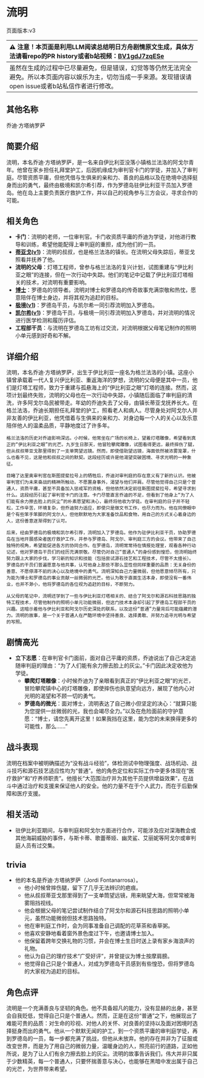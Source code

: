 # 流明
页面版本:v3
 

| :warning: 注意！本页面是利用LLM阅读总结明日方舟剧情原文生成，具体方法请看repo的PR history或者b站视频：[BV1gdJ7zqESe](https://www.bilibili.com/video/BV1gdJ7zqESe/)         |
|:----------------------------|
| 虽然在生成的过程中已尽量避免，但是错误，幻觉等等仍然无法完全避免。所以本页面内容以娱乐为主，切勿当成一手来源。发现错误请open issue或者b站私信作者进行修改。|



## 其他名称
乔迪·方塔纳罗萨
## 简要介绍
流明，本名乔迪·方塔纳罗萨，是一名来自伊比利亚没落小镇格兰法洛的阿戈尔青年。他曾在家乡担任礼拜堂护工，后因机缘成为审判官卡门的学徒，并加入了审判庭。尽管资质平庸，但他凭借与生俱来的亲和力、善良的品格以及在绝境中选择挺身而出的勇气，最终由极境和凯尔希引荐，作为罗德岛驻伊比利亚干员加入罗德岛。他在岛上主要负责医疗救护工作，并以自己的视角参与三方会议，寻求合作的可能。
## 相关角色
-   **卡门**：流明的老师，一位审判官。卡门收资质平庸的乔迪为学徒，对他进行教导和训练，希望他能配得上审判庭的重担，成为他们的一员。
-   **[蒂亚戈](extended_char_di_ya_ge.md)([v1](../chars/extended_char_di_ya_ge.md))**：流明的叔叔，也是格兰法洛的镇长。在流明父母失踪后，蒂亚戈照看并抚养了他。
-   **流明的父母**：灯塔工程师，曾参与格兰法洛的复兴计划，试图重建与“伊比利亚之眼”的连接，但在一次行动中失踪。他们的笔记中记载了伊比利亚灯塔相关的技术，对流明有重要影响。
-   **[博士](extended_char_bo_shi.md)**：罗德岛的领导者。流明对博士和罗德岛的传奇故事充满崇敬和热忱，愿意陪伴在博士身边，并将其视为追赶的目标。
-   **[极境](char_401_elysm.md)([v1](../chars/char_401_elysm.md))**：罗德岛干员，与凯尔希一同引荐流明加入罗德岛。
-   **[凯尔希](char_003_kalts.md)([v1](../chars/char_003_kalts.md))**：罗德岛干员，与极境一同引荐流明加入罗德岛，并对流明的情况进行医学检测和履历评估。
-   **工程部干员**：与流明在罗德岛工坊有过交流，对流明根据父母笔记制作的照明小单元感到好奇和不解。
## 详细介绍
流明，本名乔迪·方塔纳罗萨，出生于伊比利亚一座名为格兰法洛的小镇。这座小镇曾承载着一代人复兴伊比利亚、重返海洋的梦想，流明的父母便是其中一员，他们是灯塔工程师，致力于重建与孤悬海上的“伊比利亚之眼”灯塔的连接。然而，这项计划最终失败，流明的父母也在一次行动中失踪，小镇随后面临了审判庭的清洗，许多阿戈尔岛民被带走。年幼的乔迪失去了父母，由镇长蒂亚戈抚养长大。在格兰法洛，乔迪长期担任礼拜堂的护工，照看老人和病人。尽管身处对阿戈尔人并非友善的伊比利亚，他凭借着与生俱来的亲和力、对身边每一个人的关心以及乐意陪伴他人的温柔品质，平静地度过了许多年。

    格兰法洛的历史对乔迪影响深远。小时候，他常坐在广场的长椅上，望着灯塔雕像，希望看到真正的“伊比利亚之眼”的光芒。九岁生日那天，他冒险攀爬雕像，试图看得更远，最终摔伤了腿，但从叔叔蒂亚戈那里得到了一支单筒望远镜。然而，即使借助望远镜，海面依然被浓雾笼罩，什么也看不见，这是他和叔叔之间的默契。这段经历或许是他渴望突破困境、寻求光明的一种象征。

    目睹了达里奥审判官在斯图提斐拉号上的牺牲后，乔迪对审判庭的存在意义有了新的认识。他被审判官们为未来奋战的精神所触动，不愿置身事外，渴望与他们并肩。尽管他觉得自己只是个普通人，资质平庸，甚至不具备加入惩戒军的资格，但他依然决定前往斯图提斐拉号，希望寻求到什么。这段经历引起了审判官卡门的注意。卡门尽管直言乔迪的不足，但看到了他身上“为了人们能有余力擦去脸上的灰尘”的朴素愿望和决心，最终将他收为学徒。在审判庭的日子并不轻松，工作辛苦，环境复杂，但乔迪努力适应，即使只是做文书工作，也尽力而为。他在同僚眼中是个有些笨手笨脚的阿戈尔人，但他默默地为大家准备饮品和食物，用自己的方式关心着身边的人，这份善意逐渐得到了认可。

    后来，经由罗德岛的极境和凯尔希引荐，流明加入了罗德岛。他作为驻伊比利亚干员，协助罗德岛在当地开展感染者医疗救护工作，并参与罗德岛、阿戈尔、审判庭三方的会议。他带来了自己独特的视角，希望能促进各方的协同合作。在罗德岛，流明常常待在情报处理室，观看各种行动记述，他对罗德岛干员们的经历充满崇敬。尽管仍对自己“普通人”的身份感到惶恐，但流明始终努力跟上大家的步伐，学习新的知识和技能（包括尝试源石技艺和工程技术，尽管不太擅长）。罗德岛的干员们普遍愿意与他共事，认可他身上那些不那么显性但同样重要的品质：无关身份的善意、不愿停滞不前的决心以及绝境中的勇气。流明深知自己力量微弱，但他愿意倾尽所有，只为能为博士和罗德岛的事业贡献一丝微弱的光芒。他认为敢于直面生活本身，即使没有一番伟业，也并不渺小，他将罗德岛的各位视为追赶的目标，不断努力。

    从父母的笔记中，流明还学到了一些与伊比利亚灯塔相关的、结合了阿戈尔和源石科技思路的独特工程技术，尽管他制作的照明小单元功能微弱，但这门技术本身却引起了罗德岛工程部干员的兴趣。这暗示着他与伊比利亚和阿戈尔历史深处的联系，以及这份“普通”力量背后可能蕴藏的潜力。流明的故事，是一个关于普通人在严酷环境中坚持善良、选择勇敢、并努力追寻光明与希望的写照。
## 剧情高光
*   **立下志愿**：在审判官卡门面前，面对自己平庸的资质，乔迪说出了自己决定追随审判庭的理由：“为了人们能有余力擦去脸上的灰尘。”卡门因此决定收他为学徒。
    *   **攀爬灯塔雕像**：小时候乔迪为了亲眼看到真正的“伊比利亚之眼”的光芒，冒险攀爬镇中心的灯塔雕像，即使摔伤也执意望向远方，展现了他内心对光明的渴望和不顾一切的勇气。
    *   **罗德岛的微光**：面对博士，流明表达了自己微小但坚定的决心：“就算只能为您提供一丝微弱的光，我也会竭尽全力。”以及在危险面前的守护意愿：“博士，请您先离开这里！如果我挡在这里，能为您的未来换得更多的可能性，那么......”
## 战斗表现
流明在档案中被明确描述为“没有战斗经验”，体检测试中物理强度、战场机动、战斗技巧和源石技艺适应性均为“普通”。他的角色定位和实际工作中更多体现在“医疗救护”和“疗养师职责”。他擅长“大范围治疗并为其他干员提供增益效果”，在战斗中通过治疗和支援来保证他人的安全。他的力量不在于个人武力，而在于后勤保障和医疗支援。
## 相关活动
-   驻伊比利亚期间，与审判庭和阿戈尔方面进行合作，可能涉及应对深海教会或其他海嗣威胁的事件，与斯卡蒂、歌蕾蒂娅、幽灵鲨、艾丽妮等阿戈尔或审判庭人员有过交集。
## trivia
*   他的本名是乔迪·方塔纳罗萨（Jordi Fontanarrosa）。
    *   他小时候曾摔伤腿，留下了几乎无法辨识的疤痕。
    *   他从叔叔蒂亚戈那里得到了一支单筒望远镜，用来眺望大海，但常常被海雾阻挡视线。
    *   他会根据父母的笔记尝试制作结合了阿戈尔和源石科技思路的照明小单元，虽然功能微弱但技术思路独特。
    *   他在审判庭工作时，会为同事准备自己调配的花草茶和香草粥。
    *   他喜欢安静地看着窗外景色度过下午，也邀请博士加入。
    *   他保留着跨年交换礼物的习惯，并会在博士生日时送上录有家乡海浪声的礼物。
    *   他认为自己的理疗技术“广受好评”，并曾提议为博士按摩肩膀。
    *   他觉得自己只是个普通人，对成为罗德岛干员感到有些惶恐，但将罗德岛的大家视为追赶的目标。
## 角色点评
流明是一个充满善良与坚韧的角色。他不具备超凡的能力，没有显赫的出身，甚至会自我贬低，觉得自己只是个普通人。然而，正是在这份“普通”之下，他展现出了难能可贵的品质：对生命的珍视、对他人的关怀、对良善的坚持以及面对困境时选择挺身而出的勇气。他从一个默默无闻的护工，到一个资质平庸的审判庭学徒，再到罗德岛的一员，每一步都充满了挑战，但他从未放弃。他的存在并非为了征服或改变世界，而是为了用自己的微弱力量，温暖身边的人，照亮前行的道路，正如他所说，是为了让人们有余力擦去脸上的灰尘。流明的故事告诉我们，伟大并非只属于少数精英，每一个普通人，只要怀揣善意与决心，也能够在黑暗中发出属于自己的光芒，为世界带来希望。